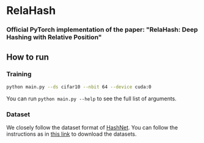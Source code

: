 # RelaHash

### Official PyTorch implementation of the paper: "RelaHash: Deep Hashing with Relative Position"

## How to run

### Training

```bash
python main.py --ds cifar10 --nbit 64 --device cuda:0 
```

You can run `python main.py --help` to see the full list of arguments.

### Dataset

We closely follow the dataset format of [HashNet](https://github.com/thuml/HashNet). You can follow the instructions as in [this link](https://github.com/swuxyj/DeepHash-pytorch) to download the datasets.
